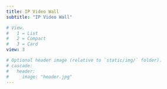 ```yaml
---
title: IP Video Wall
subtitle: "IP Video Wall"

# View.
#   1 = List
#   2 = Compact
#   3 = Card
view: 3

# Optional header image (relative to `static/img/` folder).
# cascade:
#   header:
#     image: "header.jpg"
---
```

